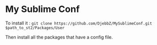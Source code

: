 My Sublime Conf
===============

To install it :
`git clone https://github.com/DjebbZ/MySublimeConf.git $path_to_st2/Packages/User`

Then install all the packages that have a config file.